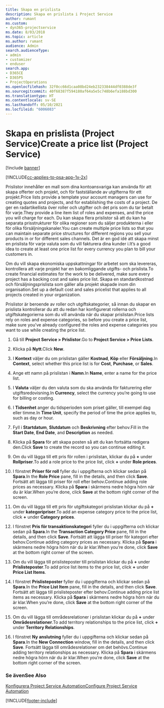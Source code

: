 ```yaml
---
title: Skapa en prislista
description: Skapa en prislista i Project Service
author: rumant
ms.custom:
- dyn365-projectservice
ms.date: 8/03/2018
ms.topic: article
ms.author: rumant
audience: Admin
search.audienceType:
- admin
- customizer
- enduser
search.app:
- D365CE
- D365PS
- ProjectOperations
ms.openlocfilehash: 32f0cc66d1caa08bd24eb232338444df0388de3f
ms.sourcegitcommit: 40f68387f594180af64a5e5c748b6efa188bd300
ms.translationtype: HT
ms.contentlocale: sv-SE
ms.lasthandoff: 05/10/2021
ms.locfileid: "6006083"
---
```

# <a name="create-a-price-list-project-service"></a><span data-ttu-id="d544d-103">Skapa en prislista (Project Service)</span><span class="sxs-lookup"><span data-stu-id="d544d-103">Create a price list (Project Service)</span></span>

[!include [banner](../includes/psa-now-project-operations.md)]

[!INCLUDE[cc-applies-to-psa-app-1x-2x](../includes/cc-applies-to-psa-app-1x-2x.md)]

<span data-ttu-id="d544d-104">Prislistor innehåller en mall som dina kontoansvariga kan använda för att skapa offerter och projekt, och för fastställande av utgifterna för ett projekt.</span><span class="sxs-lookup"><span data-stu-id="d544d-104">Price lists provide a template your account managers can use for creating quotes and projects, and for establishing the costs of a project.</span></span> <span data-ttu-id="d544d-105">De ger en radartikellista över roller och utgifter och det pris som du tar betalt för varje.</span><span class="sxs-lookup"><span data-stu-id="d544d-105">They provide a line item list of roles and expenses, and the price you will charge for each.</span></span> <span data-ttu-id="d544d-106">Du kan skapa flera prislistor så att du kan ha separata prisstrukturer för olika regioner som du säljer produkterna i eller för olika försäljningskanaler.</span><span class="sxs-lookup"><span data-stu-id="d544d-106">You can create multiple price lists so that you can maintain separate price structures for different regions you sell your products in or for different sales channels.</span></span> <span data-ttu-id="d544d-107">Det är en god idé att skapa minst en prislista för varje valuta som du vill fakturera dina kunder i.</span><span class="sxs-lookup"><span data-stu-id="d544d-107">It’s a good idea to create at least one price list for every currency you plan to bill your customers in.</span></span>  
  
<span data-ttu-id="d544d-108">Om du vill skapa ekonomiska uppskattningar för arbetet som ska levereras, kontrollera att varje projekt har en bakomliggande utgifts- och prislista.</span><span class="sxs-lookup"><span data-stu-id="d544d-108">To create financial estimates for the work to be delivered, make sure every project has a backing cost and sales price list.</span></span> <span data-ttu-id="d544d-109">Skapa en standardkostnad och försäljningsprislista som gäller alla projekt skapade inom din organisation.</span><span class="sxs-lookup"><span data-stu-id="d544d-109">Set up a default cost and sales pricelist that applies to all projects created in your organization.</span></span>  
  
<span data-ttu-id="d544d-110">Prislistor är beroende av roller och utgiftskategorier, så innan du skapar en prislista kontrollerar du att du redan har konfigurerat rollerna och utgiftskategorierna som du vill använda när du skapar prislistan.</span><span class="sxs-lookup"><span data-stu-id="d544d-110">Price lists rely on roles and expense categories, so before you create a price list, make sure you’ve already configured the roles and expense categories you want to use while creating the price list.</span></span>  
  
1.  <span data-ttu-id="d544d-111">Gå till **Project Service > Prislistor**.</span><span class="sxs-lookup"><span data-stu-id="d544d-111">Go to **Project Service > Price Lists**.</span></span>  
  
2.  <span data-ttu-id="d544d-112">Klicka på **Nytt**.</span><span class="sxs-lookup"><span data-stu-id="d544d-112">Click **New**.</span></span>  
  
3.  <span data-ttu-id="d544d-113">I **Kontext** väljer du om prislistan gäller **Kostnad**, **Köp** eller **Försäljning**.</span><span class="sxs-lookup"><span data-stu-id="d544d-113">In **Context**, select whether this price list is for **Cost**, **Purchase**, or **Sales**.</span></span>  
  
4.  <span data-ttu-id="d544d-114">Ange ett namn på prislistan i **Namn**.</span><span class="sxs-lookup"><span data-stu-id="d544d-114">In **Name**, enter a name for the price list.</span></span>  
  
5.  <span data-ttu-id="d544d-115">I **Valuta** väljer du den valuta som du ska använda för fakturering eller utgiftsredovisning.</span><span class="sxs-lookup"><span data-stu-id="d544d-115">In **Currency**, select the currency you’re going to use for billing or costing.</span></span>  
  
6.  <span data-ttu-id="d544d-116">I **Tidsenhet** anger du tidsperioden som priset gäller, till exempel dag eller timme.</span><span class="sxs-lookup"><span data-stu-id="d544d-116">In **Time Unit**, specify the period of time the price applies to, such as day or hour.</span></span>  
  
7.  <span data-ttu-id="d544d-117">Fyll i **Startdatum**, **Slutdatum** och **Beskrivning** efter behov.</span><span class="sxs-lookup"><span data-stu-id="d544d-117">Fill in the **Start Date**, **End Date**, and **Description** as needed.</span></span>  
  
8.  <span data-ttu-id="d544d-118">Klicka på **Spara** för att skapa posten så att du kan fortsätta redigera den.</span><span class="sxs-lookup"><span data-stu-id="d544d-118">Click **Save** to create the record so you can continue editing it.</span></span>  
  
9. <span data-ttu-id="d544d-119">Om du vill lägga till ett pris för rollen i prislistan, klickar du på **+** under **Rollpriser**.</span><span class="sxs-lookup"><span data-stu-id="d544d-119">To add a role price to the price list, click **+** under **Role prices**.</span></span>  
  
10. <span data-ttu-id="d544d-120">I fönstret **Priser för roll** fyller du i uppgifterna och klickar sedan på **Spara**.</span><span class="sxs-lookup"><span data-stu-id="d544d-120">In the **Role Price** pane, fill in the details, and then click **Save**.</span></span> <span data-ttu-id="d544d-121">Fortsätt att lägga till priser för roll efter behov.</span><span class="sxs-lookup"><span data-stu-id="d544d-121">Continue adding role prices as necessary.</span></span> <span data-ttu-id="d544d-122">Klicka på **Spara** i skärmens nedre högra hörn när du är klar.</span><span class="sxs-lookup"><span data-stu-id="d544d-122">When you’re done, click **Save** at the bottom right corner of the screen.</span></span>  
  
11. <span data-ttu-id="d544d-123">Om du vill lägga till ett pris för utgiftskategori prislistan klickar du på **+** under **kategoripriser**.</span><span class="sxs-lookup"><span data-stu-id="d544d-123">To add an expense category price to the price list, click **+** under **Category prices**.</span></span>  
  
12. <span data-ttu-id="d544d-124">I fönstret **Pris för transaktionskategori** fyller du i uppgifterna och klickar sedan på **Spara**.</span><span class="sxs-lookup"><span data-stu-id="d544d-124">In the **Transaction Category Price** pane, fill in the details, and then click **Save**.</span></span> <span data-ttu-id="d544d-125">Fortsätt att lägga till priser för kategori efter behov.</span><span class="sxs-lookup"><span data-stu-id="d544d-125">Continue adding category prices as necessary.</span></span> <span data-ttu-id="d544d-126">Klicka på **Spara** i skärmens nedre högra hörn när du är klar.</span><span class="sxs-lookup"><span data-stu-id="d544d-126">When you’re done, click **Save** at the bottom right corner of the screen.</span></span>  
  
13. <span data-ttu-id="d544d-127">Om du vill lägga till prislisteposter till prislistan klickar du på **+** under **Prislisteposter**.</span><span class="sxs-lookup"><span data-stu-id="d544d-127">To add price list items to the price list, click **+** under **Price List Items**.</span></span>  
  
14. <span data-ttu-id="d544d-128">I fönstret **Prislisteposter** fyller du i uppgifterna och klickar sedan på **Spara**.</span><span class="sxs-lookup"><span data-stu-id="d544d-128">In the **Price List Item** pane, fill in the details, and then click **Save**.</span></span> <span data-ttu-id="d544d-129">Fortsätt att lägga till prislisteposter efter behov.</span><span class="sxs-lookup"><span data-stu-id="d544d-129">Continue adding price list items as necessary.</span></span> <span data-ttu-id="d544d-130">Klicka på **Spara** i skärmens nedre högra hörn när du är klar.</span><span class="sxs-lookup"><span data-stu-id="d544d-130">When you’re done, click **Save** at the bottom right corner of the screen.</span></span>  
  
15. <span data-ttu-id="d544d-131">Om du vill lägga till områdesrelationer i prislistan klickar du på **+** under **Områdesrelationer**.</span><span class="sxs-lookup"><span data-stu-id="d544d-131">To add territory relationships to the price list, click **+** under **Territory Relationships**.</span></span>  
  
16. <span data-ttu-id="d544d-132">I fönstret **Ny anslutning** fyller du i uppgifterna och klickar sedan på **Spara**.</span><span class="sxs-lookup"><span data-stu-id="d544d-132">In the **New Connection** window, fill in the details, and then click **Save**.</span></span> <span data-ttu-id="d544d-133">Fortsätt lägga till områdesrelationer om det behövs.</span><span class="sxs-lookup"><span data-stu-id="d544d-133">Continue adding territory relationships as necessary.</span></span> <span data-ttu-id="d544d-134">Klicka på **Spara** i skärmens nedre högra hörn när du är klar.</span><span class="sxs-lookup"><span data-stu-id="d544d-134">When you’re done, click **Save** at the bottom right corner of the screen.</span></span>  
  
### <a name="see-also"></a><span data-ttu-id="d544d-135">Se även</span><span class="sxs-lookup"><span data-stu-id="d544d-135">See Also</span></span>  
 [<span data-ttu-id="d544d-136">Konfigurera Project Service Automation</span><span class="sxs-lookup"><span data-stu-id="d544d-136">Configure Project Service Automation</span></span>](../psa/configure.md)


[!INCLUDE[footer-include](../includes/footer-banner.md)]